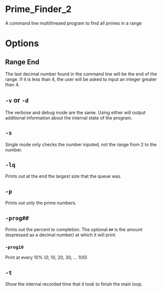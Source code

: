# Prime_Finder_2
A command line multithreaed program to find all primes in a range
# Options
## Range End
The last decimal number found in the command line will be the end of the range.
If it is less than 4, the user will be asked to input an integer greater than 4.
## `-v` or `-d`
The verbose and debug mode are the same. 
Using either will output additional information about the internal state of the program.
## `-s`
Single mode only checks the number inputed, not the range from 2 to the number. 
## `-lq`
Prints out at the end the largest size that the queue was.
## `-p`
Prints out only the prime numbers.
## `-prog##`
Prints out the percent to completion. 
The optional `##` is the amount (expressed as a decimal number) at which it will print.
### `-prog10`
Print at every 10% (0, 10, 20, 30, ... 100)
## `-t`
Show the internal recorded time that it took to finish the main loop.